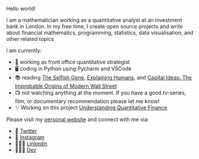 Hello world! 

I am a mathematician working as a quantitative analyst at an investment bank in London. In my free time, I create open source projects and write about financial mathematics, programming, statistics, data visualisation, and other related topics

I am currently:

- 🔭 working as front office quantitative strategist
- 🖥 coding in Python using Pycharm and VSCode
- 📚 reading [The Selfish Gene](https://en.wikipedia.org/wiki/The_Selfish_Gene), [Explaining Humans](https://www.penguin.co.uk/books/314264/explaining-humans-by-pang-dr-camilla/9780241987117), and [Capital Ideas: The Improbable Origins of Modern Wall Street](https://www.goodreads.com/en/book/show/179198.Capital_Ideas)
- 📺 not watching anything at the moment. If you have a good tv-series, film, or documentary recommendation please let me know!
- ✨ Working on this project [Understanding Quantitative Finance](https://quantgirluk.github.io/Understanding-Quantitative-Finance/intro.html)

Please visit my [personal website](https://quantgirl.blog/) and connect with me via:

- 🦜 [Twitter](https://twitter.com/Quant_Girl)
- 📸 [Instagram](https://www.instagram.com/quant_girl/)
- 👩🏽‍💼 [Linkedin](https://www.linkedin.com/in/dialidsantiago/)
- 👩🏽‍💻 [Dev](https://dev.to/quantgirluk)





<!--
**quantgirluk/quantgirluk** is a ✨ _special_ ✨ repository because its `README.md` (this file) appears on your GitHub profile.


